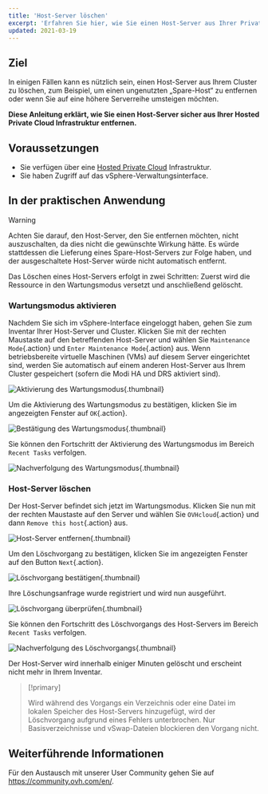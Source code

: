 ```yaml
---
title: 'Host-Server löschen'
excerpt: 'Erfahren Sie hier, wie Sie einen Host-Server aus Ihrer Private Cloud entfernen'
updated: 2021-03-19
---
```


## Ziel

In einigen Fällen kann es nützlich sein, einen Host-Server aus Ihrem Cluster zu löschen, zum Beispiel, um einen ungenutzten „Spare-Host“ zu entfernen oder wenn Sie auf eine höhere Serverreihe umsteigen möchten.

**Diese Anleitung erklärt, wie Sie einen Host-Server sicher aus Ihrer Hosted Private Cloud Infrastruktur entfernen.**

## Voraussetzungen

- Sie verfügen über eine [Hosted Private Cloud](https://www.ovhcloud.com/de/enterprise/products/hosted-private-cloud/) Infrastruktur.
- Sie haben Zugriff auf das vSphere-Verwaltungsinterface.

## In der praktischen Anwendung

> [!warning]
>
> Achten Sie darauf, den Host-Server, den Sie entfernen möchten, nicht auszuschalten, da dies nicht die gewünschte Wirkung hätte. Es würde stattdessen die Lieferung eines Spare-Host-Servers zur Folge haben, und der ausgeschaltete Host-Server würde nicht automatisch entfernt.
>

Das Löschen eines Host-Servers erfolgt in zwei Schritten: Zuerst wird die Ressource in den Wartungsmodus versetzt und anschließend gelöscht.

### Wartungsmodus aktivieren

Nachdem Sie sich im vSphere-Interface eingeloggt haben, gehen Sie zum Inventar Ihrer Host-Server und Cluster. Klicken Sie mit der rechten Maustaste auf den betreffenden Host-Server und wählen Sie `Maintenance Mode`{.action} und `Enter Maintenance Mode`{.action} aus. Wenn betriebsbereite virtuelle Maschinen (VMs) auf diesem Server eingerichtet sind, werden Sie automatisch auf einem anderen Host-Server aus Ihrem Cluster gespeichert (sofern die Modi HA und DRS aktiviert sind).

![Aktivierung des Wartungsmodus](images_removehost01.png){.thumbnail}

Um die Aktivierung des Wartungsmodus zu bestätigen, klicken Sie im angezeigten Fenster auf `OK`{.action}.

![Bestätigung des Wartungsmodus](images_removehost02.png){.thumbnail}

Sie können den Fortschritt der Aktivierung des Wartungsmodus im Bereich `Recent Tasks` verfolgen.

![Nachverfolgung des Wartungsmodus](images_removehost03.png){.thumbnail}

### Host-Server löschen

Der Host-Server befindet sich jetzt im Wartungsmodus. Klicken Sie nun mit der rechten Maustaste auf den Server und wählen Sie `OVHcloud`{.action} und dann `Remove this host`{.action} aus.

![Host-Server entfernen](images_removehost04.png){.thumbnail}

Um den Löschvorgang zu bestätigen, klicken Sie im angezeigten Fenster auf den Button `Next`{.action}.

![Löschvorgang bestätigen](images_removehost05.png){.thumbnail}

Ihre Löschungsanfrage wurde registriert und wird nun ausgeführt.

![Löschvorgang überprüfen](images_removehost06.png){.thumbnail}

Sie können den Fortschritt des Löschvorgangs des Host-Servers im Bereich `Recent Tasks` verfolgen.

![Nachverfolgung des Löschvorgangs](images_removehost07.png){.thumbnail}

Der Host-Server wird innerhalb einiger Minuten gelöscht und erscheint nicht mehr in Ihrem Inventar.

> [!primary]
>
> Wird während des Vorgangs ein Verzeichnis oder eine Datei im lokalen Speicher des Host-Servers hinzugefügt, wird der Löschvorgang aufgrund eines Fehlers unterbrochen. Nur Basisverzeichnisse und vSwap-Dateien blockieren den Vorgang nicht.
>

## Weiterführende Informationen

Für den Austausch mit unserer User Community gehen Sie auf <https://community.ovh.com/en/>.
